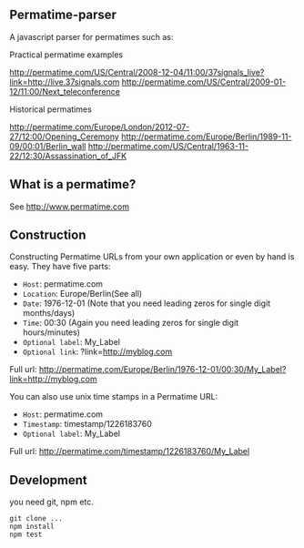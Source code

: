 ## Permatime-parser

A javascript parser for permatimes such as:

Practical permatime examples

http://permatime.com/US/Central/2008-12-04/11:00/37signals_live?link=http://live.37signals.com
http://permatime.com/US/Central/2009-01-12/11:00/Next_teleconference

Historical permatimes

http://permatime.com/Europe/London/2012-07-27/12:00/Opening_Ceremony
http://permatime.com/Europe/Berlin/1989-11-09/00:01/Berlin_wall
http://permatime.com/US/Central/1963-11-22/12:30/Assassination_of_JFK

## What is a permatime?

See http://www.permatime.com


## Construction

Constructing Permatime URLs from your own application or even by hand is easy. They have five parts:

* `Host`: permatime.com
* `Location`: Europe/Berlin(See all)
* `Date`: 1976-12-01 (Note that you need leading zeros for single digit months/days)
* `Time`: 00:30 (Again you need leading zeros for single digit hours/minutes)
* `Optional label`: My_Label
* `Optional link`: ?link=http://myblog.com

Full url:
http://permatime.com/Europe/Berlin/1976-12-01/00:30/My_Label?link=http://myblog.com

You can also use unix time stamps in a Permatime URL:

* `Host`: permatime.com
* `Timestamp`: timestamp/1226183760
* `Optional label`: My_Label

Full url:
http://permatime.com/timestamp/1226183760/My_Label

## Development
   
   you need git, npm etc.
   
   ```
   git clone ...
   npm install
   npm test
   ```
   



